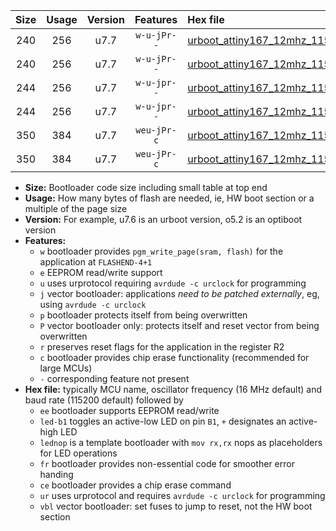 |Size|Usage|Version|Features|Hex file|
|:-:|:-:|:-:|:-:|:--|
|240|256|u7.7|`w-u-jPr--`|[urboot_attiny167_12mhz_115200bps_led+b1_ur_vbl.hex](https://raw.githubusercontent.com/stefanrueger/urboot.hex/main/mcus/attiny167/fcpu_12mhz/115200_bps/urboot_attiny167_12mhz_115200bps_led+b1_ur_vbl.hex)|
|240|256|u7.7|`w-u-jPr--`|[urboot_attiny167_12mhz_115200bps_lednop_ur_vbl.hex](https://raw.githubusercontent.com/stefanrueger/urboot.hex/main/mcus/attiny167/fcpu_12mhz/115200_bps/urboot_attiny167_12mhz_115200bps_lednop_ur_vbl.hex)|
|244|256|u7.7|`w-u-jpr--`|[urboot_attiny167_12mhz_115200bps_led+b1_fr_ur_vbl.hex](https://raw.githubusercontent.com/stefanrueger/urboot.hex/main/mcus/attiny167/fcpu_12mhz/115200_bps/urboot_attiny167_12mhz_115200bps_led+b1_fr_ur_vbl.hex)|
|244|256|u7.7|`w-u-jpr--`|[urboot_attiny167_12mhz_115200bps_lednop_fr_ur_vbl.hex](https://raw.githubusercontent.com/stefanrueger/urboot.hex/main/mcus/attiny167/fcpu_12mhz/115200_bps/urboot_attiny167_12mhz_115200bps_lednop_fr_ur_vbl.hex)|
|350|384|u7.7|`weu-jPr-c`|[urboot_attiny167_12mhz_115200bps_ee_led+b1_fr_ce_ur_vbl.hex](https://raw.githubusercontent.com/stefanrueger/urboot.hex/main/mcus/attiny167/fcpu_12mhz/115200_bps/urboot_attiny167_12mhz_115200bps_ee_led+b1_fr_ce_ur_vbl.hex)|
|350|384|u7.7|`weu-jPr-c`|[urboot_attiny167_12mhz_115200bps_ee_lednop_fr_ce_ur_vbl.hex](https://raw.githubusercontent.com/stefanrueger/urboot.hex/main/mcus/attiny167/fcpu_12mhz/115200_bps/urboot_attiny167_12mhz_115200bps_ee_lednop_fr_ce_ur_vbl.hex)|

- **Size:** Bootloader code size including small table at top end
- **Usage:** How many bytes of flash are needed, ie, HW boot section or a multiple of the page size
- **Version:** For example, u7.6 is an urboot version, o5.2 is an optiboot version
- **Features:**
  + `w` bootloader provides `pgm_write_page(sram, flash)` for the application at `FLASHEND-4+1`
  + `e` EEPROM read/write support
  + `u` uses urprotocol requiring `avrdude -c urclock` for programming
  + `j` vector bootloader: applications *need to be patched externally*, eg, using `avrdude -c urclock`
  + `p` bootloader protects itself from being overwritten
  + `P` vector bootloader only: protects itself and reset vector from being overwritten
  + `r` preserves reset flags for the application in the register R2
  + `c` bootloader provides chip erase functionality (recommended for large MCUs)
  + `-` corresponding feature not present
- **Hex file:** typically MCU name, oscillator frequency (16 MHz default) and baud rate (115200 default) followed by
  + `ee` bootloader supports EEPROM read/write
  + `led-b1` toggles an active-low LED on pin `B1`, `+` designates an active-high LED
  + `lednop` is a template bootloader with `mov rx,rx` nops as placeholders for LED operations
  + `fr` bootloader provides non-essential code for smoother error handing
  + `ce` bootloader provides a chip erase command
  + `ur` uses urprotocol and requires `avrdude -c urclock` for programming
  + `vbl` vector bootloader: set fuses to jump to reset, not the HW boot section
